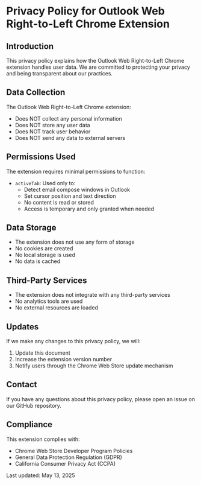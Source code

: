 # Privacy Policy for Outlook Web Right-to-Left Chrome Extension

## Introduction

This privacy policy explains how the Outlook Web Right-to-Left Chrome extension handles user data. We are committed to protecting your privacy and being transparent about our practices.

## Data Collection

The Outlook Web Right-to-Left Chrome extension:
- Does NOT collect any personal information
- Does NOT store any user data
- Does NOT track user behavior
- Does NOT send any data to external servers

## Permissions Used

The extension requires minimal permissions to function:

- `activeTab`: Used only to:
   - Detect email compose windows in Outlook
   - Set cursor position and text direction
   - No content is read or stored
   - Access is temporary and only granted when needed

## Data Storage

- The extension does not use any form of storage
- No cookies are created
- No local storage is used
- No data is cached

## Third-Party Services

- The extension does not integrate with any third-party services
- No analytics tools are used
- No external resources are loaded

## Updates

If we make any changes to this privacy policy, we will:
1. Update this document
2. Increase the extension version number
3. Notify users through the Chrome Web Store update mechanism

## Contact

If you have any questions about this privacy policy, please open an issue on our GitHub repository.

## Compliance

This extension complies with:
- Chrome Web Store Developer Program Policies
- General Data Protection Regulation (GDPR)
- California Consumer Privacy Act (CCPA)

Last updated: May 13, 2025
